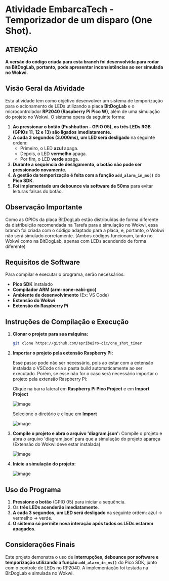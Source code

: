 # Atividade EmbarcaTech - Temporizador de um disparo (One Shot).

## ATENÇÂO
**A versão do código criada para esta branch foi desenvolvida para rodar na BitDogLab, portanto, pode apresentar inconsistências ao ser simulada no Wokwi.**

## Visão Geral da Atividade
Esta atividade tem como objetivo desenvolver um sistema de temporização para o acionamento de LEDs utilizando a placa **BitDogLab** e o microcontrolador **RP2040 (Raspberry Pi Pico W)**, além de uma simulação do projeto no Wokwi. O sistema opera da seguinte forma:

1. **Ao pressionar o botão (Pushbutton - GPIO 05), os três LEDs RGB (GPIOs 11, 12 e 13) são ligados imediatamente.**
2. **A cada 3 segundos (3.000ms), um LED será desligado** na seguinte ordem:
   - Primeiro, o LED **azul** apaga.
   - Depois, o LED **vermelho** apaga.
   - Por fim, o LED **verde** apaga.
3. **Durante a sequência de desligamento, o botão não pode ser pressionado novamente.**
4. **A gestão da temporização é feita com a função `add_alarm_in_ms()`** do **Pico SDK**.
5. **Foi implementado um debounce via software de 50ms** para evitar leituras falsas do botão.

## Observação Importante
Como as GPIOs da placa BitDogLab estão distribuídas de forma diferente da distribuição recomendada na Tarefa para a simulação no Wokwi, essa branch foi criada com o código adaptado para a placa, e, portanto, o Wokwi não será simulado corretamente. (Ambos códigos funcionam, tanto no Wokwi como na BitDogLab, apenas com LEDs acendendo de forma diferente)

## Requisitos de Software
Para compilar e executar o programa, serão necessários:
- **Pico SDK** instalado
- **Compilador ARM (arm-none-eabi-gcc)**
- **Ambiente de desenvolvimento** (Ex: VS Code)
- **Extensão do Wokwi**
- **Extensão do Raspberry Pi**

## Instruções de Compilação e Execução
1. **Clonar o projeto para sua máquina:**
   ```sh
   git clone https://github.com/apribeiro-cic/one_shot_timer
   ```
   
2. **Importar o projeto pela extensão Raspberry Pi:**
   
   Esse passo pode não ser necessário, pois ao estar com a extensão instalada o VSCode cria a pasta build automaticamente ao ser executado. Porém, se esse não for o caso será necessário importar o projeto pela extensão Raspberry Pi:

   Clique na barra lateral em **Raspberry Pi Pico Project** e em **Import Project**
   
   ![image](https://github.com/user-attachments/assets/8f9351c3-8030-4e3c-a6a5-49b07a4b3265)

   Selecione o diretório e clique em **Import**
   
   ![image](https://github.com/user-attachments/assets/f4ed807c-1d56-427f-a787-fa82fa97228d)

  
4. **Compile o projeto e abra o arquivo 'diagram.json':**
   Compile o projeto e abra o arquivo 'diagram.json' para que a simulação do projeto apareça (Extensão do Wokwi deve estar instalada)
   
   ![image](https://github.com/user-attachments/assets/df5065fd-3d22-4cc7-9c9a-d1b490441a59)

5. **Inicie a simulação do projeto:**
   
   ![image](https://github.com/user-attachments/assets/ffd057d6-7ed0-4d67-94a4-d9e8d186746c)


## Uso do Programa
1. **Pressione o botão** (GPIO 05) para iniciar a sequência.
2. Os **três LEDs acenderão imediatamente**.
3. **A cada 3 segundos, um LED será desligado** na seguinte ordem: azul → vermelho → verde.
4. **O sistema só permite nova interação após todos os LEDs estarem apagados**.

## Considerações Finais
Este projeto demonstra o uso de **interrupções, debounce por software e temporização utilizando a função `add_alarm_in_ms()`** do Pico SDK, junto com o controle de LEDs no RP2040. A implementação foi testada na BitDogLab e simulada no Wokwi.
